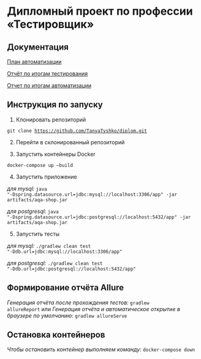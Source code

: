 # Дипломный проект по профессии «Тестировщик»

## Документация
[План автоматизации](docs/Plan.md)

[Отчёт по итогам тестирования](docs/Report.md)

[Отчет по итогам автоматизации](docs/Summary.md)

## Инструкция по запуску

1.	Клонировать репозиторий

<code>git clone https://github.com/TanyaTyshko/diplom.git</code>

2.	Перейти в склонированный репозиторий

3.	Запустить контейнеры Docker

<code>docker-compose up –build</code>

4.	Запустить приложение

*для mysql:*
<code>java "-Dspring.datasource.url=jdbc:mysql://localhost:3306/app" -jar artifacts/aqa-shop.jar</code>

*для postgresql:*
<code>java "-Dspring.datasource.url=jdbc:postgresql://localhost:5432/app" -jar artifacts/aqa-shop.jar</code>

5. Запустить тесты

 *для mysql:*
 <code>./gradlew clean test "-Ddb.url=jdbc:mysql://localhost:3306/app"</code>

*для postgresql:*
<code>./gradlew clean test "-Ddb.url=jdbc:postgresql://localhost:5432/app"</code>

## Формирование отчёта Allure
*Генерация отчёта после прохождения тестов:*
<code>gradlew allureReport</code>
или
*Генерация отчёта и автоматическое открытие в браузере по умолчанию:*
<code>gradlew allureServe</code>

## Остановка контейнеров
*Чтобы остановить контейнер выполняем команду:*
<code>docker-compose down</code>
